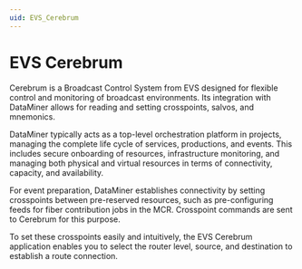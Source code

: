 ```yaml
---
uid: EVS_Cerebrum
---
```


# EVS Cerebrum

Cerebrum is a Broadcast Control System from EVS designed for flexible control and monitoring of broadcast environments. Its integration with DataMiner allows for reading and setting crosspoints, salvos, and mnemonics.

DataMiner typically acts as a top-level orchestration platform in projects, managing the complete life cycle of services, productions, and events. This includes secure onboarding of resources, infrastructure monitoring, and managing both physical and virtual resources in terms of connectivity, capacity, and availability.

For event preparation, DataMiner establishes connectivity by setting crosspoints between pre-reserved resources, such as pre-configuring feeds for fiber contribution jobs in the MCR. Crosspoint commands are sent to Cerebrum for this purpose.

To set these crosspoints easily and intuitively, the EVS Cerebrum application enables you to select the router level, source, and destination to establish a route connection.